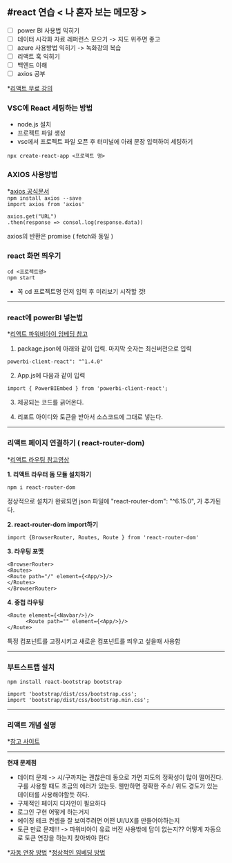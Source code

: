 #react 연습 < 나 혼자 보는 메모장 >
---
- [ ] power BI 사용법 익히기
- [ ] 데이터 시각화 자료 레퍼런스 모으기 -> 지도 위주면 좋고
- [ ] azure 사용방법 익히기 -> 녹화강의 복습
- [ ] 리액트 훅 익히기
- [ ] 백엔드 이해
- [ ] axios 공부
      
*[리액트 무료 강의](https://www.youtube.com/watch?v=WS6mlo2C-M8&list=PLK7AWkPYwus6emABbBT0hYDTBO2w1tyzn)

### VSC에 React 세팅하는 방법
* node.js 설치
* 프로젝트 파일 생성
* vsc에서 프로젝트 파일 오픈 후 터미널에 아래 문장 입력하여 세팅하기

```npx create-react-app <프로젝트 명>```  

### AXIOS 사용방법
*[axios 공식문서](https://axios-http.com/kr/docs/intro)  
```npm install axios --save```  
```import axios from 'axios' ```

```
axios.get("URL")
.then(response => consol.log(response.data))
```
axios의 반환은 promise ( fetch와 동일 )


   

### react 화면 띄우기 

```
cd <프로젝트명>
npm start
```

* 꼭 cd 프로젝트명 먼저 입력 후 미리보기 시작할 것!

-------------------------------
### react에 powerBI 넣는법
*[리액트 파워비아이 임베딩 참고](https://blog.naver.com/jimin201396/223160116243)
1. package.json에 아래와 같이 입력. 마지막 숫자는 최신버전으로 입력  

```
powerbi-client-react": "^1.4.0" 
```

2. App.js에 다음과 같이 입력
```
import { PowerBIEmbed } from 'powerbi-client-react';
```

3. 제공되는 코드를 긁어온다.
   
5. 리포트 아이디와 토큰을 받아서 소스코드에 그대로 넣는다.

-----------------------
### 리액트 페이지 연결하기 ( react-router-dom)

*[리액트 라우팅 참고영상](https://www.youtube.com/watch?v=xVeFY1Eq28g)  

**1. 리액트 라우터 돔 모듈 설치하기**
```
npm i react-router-dom
```

정상적으로 설치가 완료되면 json 파일에
"react-router-dom": "^6.15.0", 가 추가된다. 

**2. react-router-dom import하기**
```
import {BrowserRouter, Routes, Route } from 'react-router-dom'
```

**3. 라우팅 포맷**
```
<BrowserRouter>
<Routes>
<Route path="/" element={<App/>}/>
</Routes>
</BrowserRouter>
```

**4. 중첩 라우팅**
```
<Route element={<Navbar/>}/>
      <Route path="" element={<App/>}/>
</Route>
```
특정 컴포넌트를 고정시키고 새로운 컴포넌트를 띄우고 싶을때 사용함

---------------------------------
### 부트스트랩 설치
```
npm install react-bootstrap bootstrap

import 'bootstrap/dist/css/bootstrap.css';
import 'bootstrap/dist/css/bootstrap.min.css';
```


--------------------------

### 리액트 개념 설명
*[참고 사이트](https://webstoryboy.co.kr/1934)

---
**현재 문제점**
* 데이터 문제 -> 시/구까지는 괜찮은데 동으로 가면 지도의 정확성이 많이 떨어진다. 구를 사용할 때도 조금의 에러가 있는듯. 웬만하면 정확한 주소/ 위도 경도가 있는 데이터를 사용해야할듯 하다.
* 구체적인 페이지 디자인이 필요하다
* 로그인 구현 어떻게 하는거지
* 에이징 테크 컨셉을 잘 보여주려면 어떤 UI/UX를 만들어야하는지
* 토큰 만료 문제!!! -> 파워비아이 유료 버전 사용밖에 답이 없는지?? 어떻게 자동으로 토큰 연장을 하는지 찾아봐야 한다

*[자동 연장 방법](https://learn.microsoft.com/en-us/javascript/api/overview/powerbi/refresh-token)
*[정상적인 임베딩 방법](https://learn.microsoft.com/en-us/power-bi/developer/embedded/register-app?tabs=customers)
